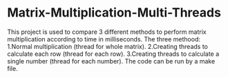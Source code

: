 # Matrix-Multiplication-Multi-Threads
This project is used to compare 3 different methods to perform matrix multiplication according to time in milliseconds.
The three methood:
  1.Normal multiplication (thread for whole matrix).
  2.Creating threads to calculate each row (thread for each row).
  3.Creating threads to calculate a single number (thread for each number).
The code can be run by a make file.

